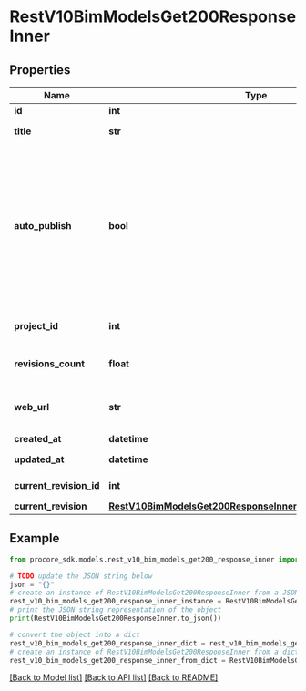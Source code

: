 # RestV10BimModelsGet200ResponseInner


## Properties

Name | Type | Description | Notes
------------ | ------------- | ------------- | -------------
**id** | **int** | ID | [optional] 
**title** | **str** | BIM Model title. | [optional] 
**auto_publish** | **bool** | Model auto publishing setting. When set to true, a new model revision is automatically published when a new version of the input model file is uploaded | [optional] 
**project_id** | **int** | Unique identifier for the project. | [optional] 
**revisions_count** | **float** | No. of model revisions published | [optional] 
**web_url** | **str** | Deep link to Procore&#39;s Models Web Viewer. | [optional] 
**created_at** | **datetime** | Created date | [optional] 
**updated_at** | **datetime** | Updated date | [optional] 
**current_revision_id** | **int** | Current Revision ID | [optional] 
**current_revision** | [**RestV10BimModelsGet200ResponseInnerOneOf1CurrentRevision**](RestV10BimModelsGet200ResponseInnerOneOf1CurrentRevision.md) |  | [optional] 

## Example

```python
from procore_sdk.models.rest_v10_bim_models_get200_response_inner import RestV10BimModelsGet200ResponseInner

# TODO update the JSON string below
json = "{}"
# create an instance of RestV10BimModelsGet200ResponseInner from a JSON string
rest_v10_bim_models_get200_response_inner_instance = RestV10BimModelsGet200ResponseInner.from_json(json)
# print the JSON string representation of the object
print(RestV10BimModelsGet200ResponseInner.to_json())

# convert the object into a dict
rest_v10_bim_models_get200_response_inner_dict = rest_v10_bim_models_get200_response_inner_instance.to_dict()
# create an instance of RestV10BimModelsGet200ResponseInner from a dict
rest_v10_bim_models_get200_response_inner_from_dict = RestV10BimModelsGet200ResponseInner.from_dict(rest_v10_bim_models_get200_response_inner_dict)
```
[[Back to Model list]](../README.md#documentation-for-models) [[Back to API list]](../README.md#documentation-for-api-endpoints) [[Back to README]](../README.md)


